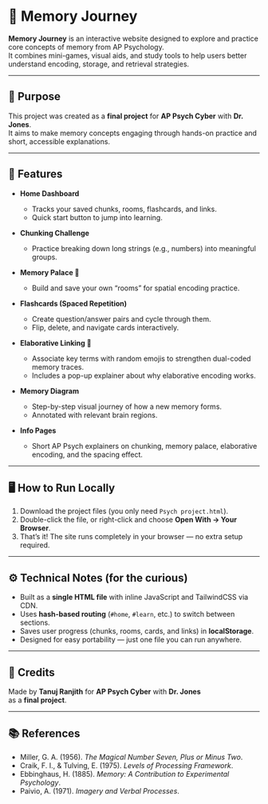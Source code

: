 # 🧠 Memory Journey

**Memory Journey** is an interactive website designed to explore and practice core concepts of memory from AP Psychology.  
It combines mini-games, visual aids, and study tools to help users better understand encoding, storage, and retrieval strategies.

---

## 🎯 Purpose

This project was created as a **final project** for **AP Psych Cyber** with **Dr. Jones**.  
It aims to make memory concepts engaging through hands-on practice and short, accessible explanations.

---

## 🚀 Features

- **Home Dashboard**
  - Tracks your saved chunks, rooms, flashcards, and links.
  - Quick start button to jump into learning.

- **Chunking Challenge**
  - Practice breaking down long strings (e.g., numbers) into meaningful groups.

- **Memory Palace 🏰**
  - Build and save your own “rooms” for spatial encoding practice.

- **Flashcards (Spaced Repetition)**
  - Create question/answer pairs and cycle through them.
  - Flip, delete, and navigate cards interactively.

- **Elaborative Linking 🔗**
  - Associate key terms with random emojis to strengthen dual-coded memory traces.
  - Includes a pop-up explainer about why elaborative encoding works.

- **Memory Diagram**
  - Step-by-step visual journey of how a new memory forms.
  - Annotated with relevant brain regions.

- **Info Pages**
  - Short AP Psych explainers on chunking, memory palace, elaborative encoding, and the spacing effect.

---

## 🖥️ How to Run Locally

1. Download the project files (you only need `Psych project.html`).
2. Double-click the file, or right-click and choose **Open With → Your Browser**.
3. That’s it! The site runs completely in your browser — no extra setup required.

---

## ⚙️ Technical Notes (for the curious)

- Built as a **single HTML file** with inline JavaScript and TailwindCSS via CDN.
- Uses **hash-based routing** (`#home`, `#learn`, etc.) to switch between sections.
- Saves user progress (chunks, rooms, cards, and links) in **localStorage**.
- Designed for easy portability — just one file you can run anywhere.

---

## 🙌 Credits

Made by **Tanuj Ranjith** for **AP Psych Cyber** with **Dr. Jones**  
as a **final project**.

---

## 📚 References

- Miller, G. A. (1956). *The Magical Number Seven, Plus or Minus Two*.  
- Craik, F. I., & Tulving, E. (1975). *Levels of Processing Framework*.  
- Ebbinghaus, H. (1885). *Memory: A Contribution to Experimental Psychology*.  
- Paivio, A. (1971). *Imagery and Verbal Processes*.  

